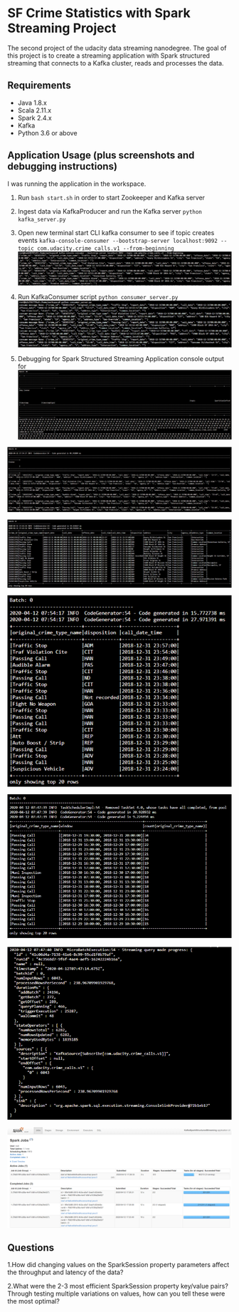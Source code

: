# SF Crime Statistics with Spark Streaming Project
The second project of the udacity data streaming nanodegree. The goal of this project is to create a streaming application with Spark structured streaming that connects to a Kafka cluster, reads and processes the data.

## Requirements

* Java 1.8.x
* Scala 2.11.x
* Spark 2.4.x
* Kafka
* Python 3.6 or above

## Application Usage (plus screenshots and debugging instructions)

I was running the application in the workspace.

1. Run `bash start.sh` in order to start Zookeeper and Kafka server

2. Ingest data via KafkaProducer and run the Kafka server
`python kafka_server.py`

3. Open new terminal start CLI kafka consumer to see if topic creates events
`kafka-console-consumer --bootstrap-server localhost:9092 --topic com.udacity.crime_calls.v1 --from-beginning`
![kafka_console_consumer](https://github.com/RobertBemmann/sf_crime_data_project_spark_kafka/blob/master/screenshots/1_kafka_console_consumer.PNG)

4. Run KafkaConsumer script
`python consumer_server.py`
![consumer.py_console_output](https://github.com/RobertBemmann/sf_crime_data_project_spark_kafka/blob/master/screenshots/2_consumer_py_console_output.PNG)

5. Debugging for Spark Structured Streaming Application
console output for 
![spark_stream_output_df](https://github.com/RobertBemmann/sf_crime_data_project_spark_kafka/blob/master/screenshots/3_spark_stream_output_df.png)

![spark_stream_output_kafka_df](https://github.com/RobertBemmann/sf_crime_data_project_spark_kafka/blob/master/screenshots/4_spark_stream_output_kafka_df.png)

![spark_stream_output_service_table](https://github.com/RobertBemmann/sf_crime_data_project_spark_kafka/blob/master/screenshots/5_spark_stream_output_service_table.png)

![spark_stream_output_distinct_table](https://github.com/RobertBemmann/sf_crime_data_project_spark_kafka/blob/master/screenshots/6_spark_stream_output_distinct_table.PNG)

![spark_stream_output_agg_df](https://github.com/RobertBemmann/sf_crime_data_project_spark_kafka/blob/master/screenshots/7_1_spark_stream_output_agg_df.PNG)

![spark_progress_reporter_agg_df](https://github.com/RobertBemmann/sf_crime_data_project_spark_kafka/blob/master/screenshots/7_2_spark_progress_reporter_agg_df.PNG)

![spark_ui](https://github.com/RobertBemmann/sf_crime_data_project_spark_kafka/blob/master/screenshots/8_spark_ui.PNG)


## Questions

1.How did changing values on the SparkSession property parameters affect the throughput and latency of the data?

2.What were the 2-3 most efficient SparkSession property key/value pairs? Through testing multiple variations on values, how can you tell these were the most optimal?

